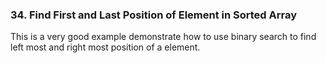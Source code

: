### 34. Find First and Last Position of Element in Sorted Array

This is a very good example demonstrate how to use binary search to find left most 
and right most position of a element.
